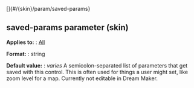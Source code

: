 []{#/{skin}/param/saved-params}
  ## saved-params parameter (skin)
  **Applies to:**
  :   [All](ref/%7Bskin%7D/control)
  <!-- -->
  **Format:**
  :   string
  <!-- -->
  **Default value:**
  :   *varies*
  A semicolon-separated list of parameters that get saved with this
  control. This is often used for things a user might set, like zoom level
  for a map.
  Currently not editable in Dream Maker.